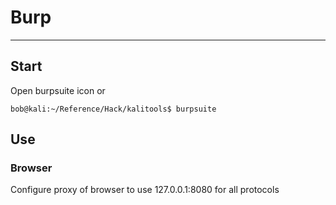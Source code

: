 # Burp

***
## Start
Open burpsuite icon or
```shell
bob@kali:~/Reference/Hack/kalitools$ burpsuite
```
## Use 
### Browser
Configure proxy of browser to use 127.0.0.1:8080 for all protocols
